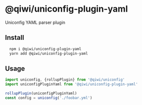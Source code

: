 # @qiwi/uniconfig-plugin-yaml

Uniconfig YAML parser plugin

## Install
```bash
  npm i @qiwi/uniconfig-plugin-yaml
  yarn add @qiwi/uniconfig-plugin-yaml
```

## Usage
```javascript
import uniconfig, {rollupPlugin} from '@qiwi/uniconfig'
import uniconfigPluginYaml from '@qiwi/uniconfig-plugin-yaml'
    
rollupPlugin(uniconfigPluginYaml)
const config = uniconfig('./foobar.yml')    
```
